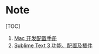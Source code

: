 # Note

[TOC]


1. [Mac 开发配置手册](https://github.com/August7752/Note/blob/master/Mac%20%E5%BC%80%E5%8F%91%E9%85%8D%E7%BD%AE%E6%89%8B%E5%86%8C.md)
2. [Sublime Text 3 功能、配置及插件](https://github.com/August7752/Note/blob/master/Sublime%20Text%203%20%E5%8A%9F%E8%83%BD%E3%80%81%E9%85%8D%E7%BD%AE%E5%8F%8A%E6%8F%92%E4%BB%B6.md)
